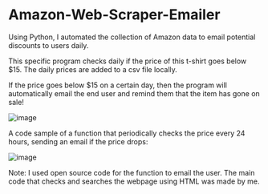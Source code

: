 # Amazon-Web-Scraper-Emailer
Using Python, I automated the collection of Amazon data to email potential discounts to users daily.

This specific program checks daily if the price of this t-shirt goes below $15. The daily prices are added to a csv file locally. 

If the price goes below $15 on a certain day, then the program will automatically email the end user and remind them that the item has gone on sale!

![image](https://github.com/user-attachments/assets/0af5751f-898b-49cd-a17b-1676f17b789a)

A code sample of a function that periodically checks the price every 24 hours, sending an email if the price drops:

![image](https://github.com/user-attachments/assets/6abe3736-73b1-478a-b4a3-be0c54df81c7)

Note: I used open source code for the function to email the user. The main code that checks and searches the webpage using HTML was made by me.
